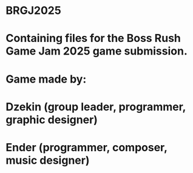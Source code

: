 # BRGJ2025
#
# Containing files for the Boss Rush Game Jam 2025 game submission.
#
# Game made by:
# Dzekin (group leader, programmer, graphic designer)
# Ender (programmer, composer, music designer)
